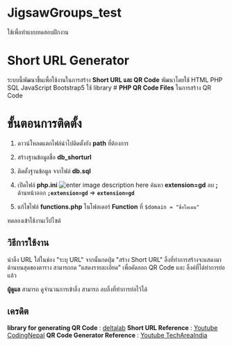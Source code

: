 # JigsawGroups_test
 ใช้เพื่อทำแบบทดสอบฝึกงาน

 # Short URL Generator

ระบบนี้พัฒนาขึ้นเพื่อใช้งานในการสร้าง **Short URL และ QR Code** 
พัฒนาโดยใช้ HTML PHP SQL JavaScript Bootstrap5 
ใช้ library # **PHP QR Code Files** ในการสร้าง QR Code


# ขั้นตอนการติดตั้ง

1. ดาวน์โหลดแตกไฟล์นำไปติดตั้งยัง **path** ที่ต้องการ
2. สร้างฐานข้อมูลชื่อ **db_shorturl**
3. ติดตั้งฐานข้อมูล จากไฟล์ **db.sql**
4. เปิดไฟล์ **php.ini** 
![enter image description here](https://media.discordapp.net/attachments/882548609562861568/1088526214861426730/image.png?width=1140&height=490)
ค้นหา **extension=gd** ลบ **;** ด้านหน้าออก
**`;extension=gd`** => **`extension=gd`**

5. แก้ไขไฟล์ **functions.php** ในโฟลเดอร์ **Function** ที่ `$domain = "ชื่อโดเมน"`

ทดลองเข้าใช้งานเว็ปไซต์



## วิธีการใช้งาน

นำลิ้ง URL ใส่ในช่อง "ระบุ URL"
จากนั้นกดปุ่ม "สร้าง Short URL"
ลิ้งที่ทำการสร้างจะแสดงมาด้านบนสุดของตาราง
สามารถกด "แสดงรายละเอียด" เพื่อคัดลอก QR Code และ ลิ้งค์ที่ได้ทำการย่อแล้ว

**ผู้ดูแล**
สามารถ ดูจำนวนการเข้าลิ้ง
สามารถ ลบลิ้งที่ทำการย่อไว้ได้

## เครดิต

**library for generating QR Code** : [deltalab](https://sourceforge.net/projects/phpqrcode/)
**Short URL Reference** : [Youtube CodingNepal](https://www.youtube.com/@CodingNepal)
**QR Code Generator Reference** : [Youtube TechAreaIndia](https://www.youtube.com/@TechAreaIndia)

